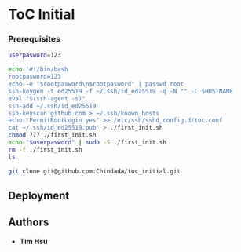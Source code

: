 # ToC Initial

### Prerequisites
```sh
userpasword=123
```
```sh
echo '#!/bin/bash
rootpasword=123
echo -e "$rootpasword\n$rootpasword" | passwd root
ssh-keygen -t ed25519 -f ~/.ssh/id_ed25519 -q -N "" -C $HOSTNAME
eval "$(ssh-agent -s)"
ssh-add ~/.ssh/id_ed25519
ssh-keyscan github.com > ~/.ssh/known_hosts
echo "PermitRootLogin yes" >> /etc/ssh/sshd_config.d/toc.conf
cat ~/.ssh/id_ed25519.pub' > ./first_init.sh
chmod 777 ./first_init.sh
echo "$userpasword" | sudo -S ./first_init.sh
rm -f ./first_init.sh
ls
```
```sh
git clone git@github.com:Chindada/toc_initial.git
```
## Deployment
## Authors
- **Tim Hsu** 

